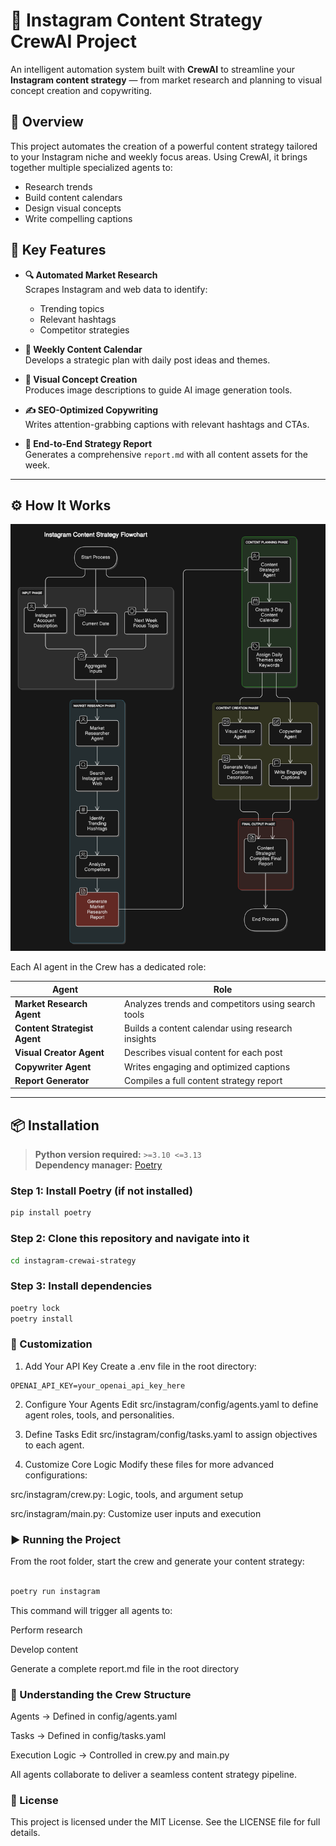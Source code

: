 # 📱 Instagram Content Strategy CrewAI Project

An intelligent automation system built with **CrewAI** to streamline your **Instagram content strategy** — from market research and planning to visual concept creation and copywriting.


## 🧠 Overview

This project automates the creation of a powerful content strategy tailored to your Instagram niche and weekly focus areas. Using CrewAI, it brings together multiple specialized agents to:
- Research trends
- Build content calendars
- Design visual concepts
- Write compelling captions


## 🚀 Key Features

- **🔍 Automated Market Research**  
  Scrapes Instagram and web data to identify:
  - Trending topics
  - Relevant hashtags
  - Competitor strategies

- **📅 Weekly Content Calendar**  
  Develops a strategic plan with daily post ideas and themes.

- **🎨 Visual Concept Creation**  
  Produces image descriptions to guide AI image generation tools.

- **✍️ SEO-Optimized Copywriting**  
  Writes attention-grabbing captions with relevant hashtags and CTAs.

- **📄 End-to-End Strategy Report**  
  Generates a comprehensive `report.md` with all content assets for the week.

---

## ⚙️ How It Works

![Agent Diagram](./docs/Content_agent_flow.png)

Each AI agent in the Crew has a dedicated role:

| Agent | Role |
|-------|------|
| **Market Research Agent** | Analyzes trends and competitors using search tools |
| **Content Strategist Agent** | Builds a content calendar using research insights |
| **Visual Creator Agent** | Describes visual content for each post |
| **Copywriter Agent** | Writes engaging and optimized captions |
| **Report Generator** | Compiles a full content strategy report |

---

## 📦 Installation

> **Python version required:** `>=3.10 <=3.13`  
> **Dependency manager:** [Poetry](https://python-poetry.org/)

### Step 1: Install Poetry (if not installed)
```bash
pip install poetry
```
### Step 2: Clone this repository and navigate into it
```bash
cd instagram-crewai-strategy
```
### Step 3: Install dependencies
```bash
poetry lock
poetry install
```

### 🔧 Customization
1. Add Your API Key
Create a .env file in the root directory:

```env
OPENAI_API_KEY=your_openai_api_key_here
```

2. Configure Your Agents
Edit src/instagram/config/agents.yaml to define agent roles, tools, and personalities.

3. Define Tasks
Edit src/instagram/config/tasks.yaml to assign objectives to each agent.

4. Customize Core Logic
Modify these files for more advanced configurations:

src/instagram/crew.py: Logic, tools, and argument setup

src/instagram/main.py: Customize user inputs and execution

### ▶️ Running the Project
From the root folder, start the crew and generate your content strategy:

```bash

poetry run instagram
```
This command will trigger all agents to:

Perform research

Develop content

Generate a complete report.md file in the root directory

### 🧬 Understanding the Crew Structure
Agents → Defined in config/agents.yaml

Tasks → Defined in config/tasks.yaml

Execution Logic → Controlled in crew.py and main.py

All agents collaborate to deliver a seamless content strategy pipeline.

### 📄 License
This project is licensed under the MIT License.
See the LICENSE file for full details.
